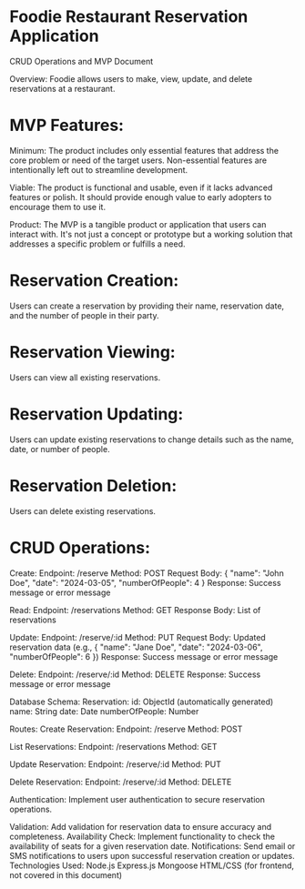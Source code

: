 # Foodie Restaurant Reservation Application
CRUD Operations and MVP Document

Overview:
Foodie allows users to make, view, update, and delete reservations at a restaurant.

# MVP Features:
  Minimum: The product includes only essential features that address the core problem or need of the target users. Non-essential features are intentionally left out to streamline development.

  Viable: The product is functional and usable, even if it lacks advanced features or polish. It should provide enough value to early adopters to encourage them to use it.

  Product: The MVP is a tangible product or application that users can interact with. It's not just a concept or prototype but a working solution that addresses a specific problem or fulfills a need.

# Reservation Creation:

  Users can create a reservation by providing their name, reservation date, and the number of people in their party.

#  Reservation Viewing:

  Users can view all existing reservations.
  
# Reservation Updating:

  Users can update existing reservations to change details such as the name, date, or number of people.
  
# Reservation Deletion:

  Users can delete existing reservations.

# CRUD Operations:

  Create:
  Endpoint: /reserve
  Method: POST
  Request Body: { "name": "John Doe", "date": "2024-03-05", "numberOfPeople": 4 }
  Response: Success message or error message

Read:
  Endpoint: /reservations
  Method: GET
  Response Body: List of reservations

Update:
  Endpoint: /reserve/:id
  Method: PUT
  Request Body: Updated reservation data (e.g., { "name": "Jane Doe", "date": "2024-03-06", "numberOfPeople": 6 })
  Response: Success message or error message

Delete:
  Endpoint: /reserve/:id
  Method: DELETE
  Response: Success message or error message

Database Schema:
  Reservation:
  id: ObjectId (automatically generated)
  name: String
  date: Date
  numberOfPeople: Number

Routes:
  Create Reservation:
    Endpoint: /reserve
      Method: POST

List Reservations:
  Endpoint: /reservations
    Method: GET

Update Reservation:
  Endpoint: /reserve/:id
    Method: PUT

Delete Reservation:
  Endpoint: /reserve/:id
    Method: DELETE
    

Authentication: Implement user authentication to secure reservation operations.

Validation: Add validation for reservation data to ensure accuracy and completeness.
Availability Check: Implement functionality to check the availability of seats for a given reservation date.
Notifications: Send email or SMS notifications to users upon successful reservation creation or updates.
Technologies Used:
Node.js
Express.js
Mongoose 
HTML/CSS (for frontend, not covered in this document)
